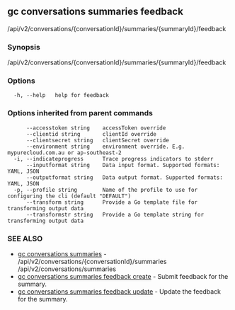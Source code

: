 ## gc conversations summaries feedback

/api/v2/conversations/{conversationId}/summaries/{summaryId}/feedback

### Synopsis

/api/v2/conversations/{conversationId}/summaries/{summaryId}/feedback

### Options

```
  -h, --help   help for feedback
```

### Options inherited from parent commands

```
      --accesstoken string    accessToken override
      --clientid string       clientId override
      --clientsecret string   clientSecret override
      --environment string    environment override. E.g. mypurecloud.com.au or ap-southeast-2
  -i, --indicateprogress      Trace progress indicators to stderr
      --inputformat string    Data input format. Supported formats: YAML, JSON
      --outputformat string   Data output format. Supported formats: YAML, JSON
  -p, --profile string        Name of the profile to use for configuring the cli (default "DEFAULT")
      --transform string      Provide a Go template file for transforming output data
      --transformstr string   Provide a Go template string for transforming output data
```

### SEE ALSO

* [gc conversations summaries](gc_conversations_summaries.html)	 - /api/v2/conversations/{conversationId}/summaries /api/v2/conversations/summaries
* [gc conversations summaries feedback create](gc_conversations_summaries_feedback_create.html)	 - Submit feedback for the summary.
* [gc conversations summaries feedback update](gc_conversations_summaries_feedback_update.html)	 - Update the feedback for the summary.


